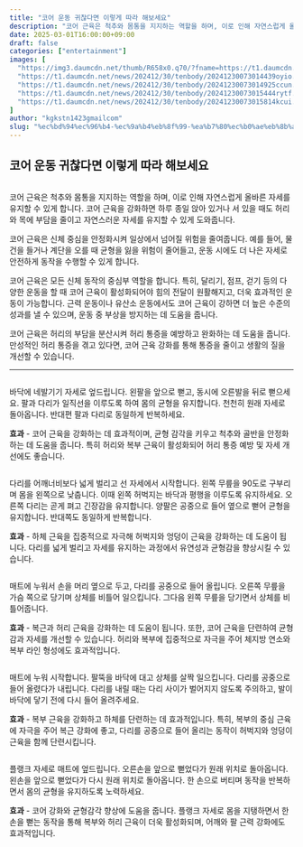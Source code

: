 ```yaml
---
title: "코어 운동 귀찮다면 이렇게 따라 해보세요"
description: "코어 근육은 척추와 몸통을 지지하는 역할을 하며, 이로 인해 자연스럽게 올바른 자세를 유지할 수 있게 합니다. 코어 근육을 강화하면 하루 종일 앉아 있거나 서 있을 때도 허리와 목에 부담을 줄이고 자연스러운 자세를 유지할 수 있게 도와줍니다."
date: 2025-03-01T16:00:00+09:00
draft: false
categories: ["entertainment"]
images: [
  "https://img3.daumcdn.net/thumb/R658x0.q70/?fname=https://t1.daumcdn.net/news/202412/30/tenbody/20241230073013880pxdg.jpg"
  "https://t1.daumcdn.net/news/202412/30/tenbody/20241230073014439oyio.gif"
  "https://t1.daumcdn.net/news/202412/30/tenbody/20241230073014925ccun.gif"
  "https://t1.daumcdn.net/news/202412/30/tenbody/20241230073015444rytf.gif"
  "https://t1.daumcdn.net/news/202412/30/tenbody/20241230073015814kcui.gif"
]
author: "kgkstn1423gmailcom"
slug: "%ec%bd%94%ec%96%b4-%ec%9a%b4%eb%8f%99-%ea%b7%80%ec%b0%ae%eb%8b%a4%eb%a9%b4-%ec%9d%b4%eb%a0%87%ea%b2%8c-%eb%94%b0%eb%9d%bc-%ed%95%b4%eb%b3%b4%ec%84%b8%ec%9a%94"
---
```


<h2 >코어 운동 귀찮다면 이렇게 따라 해보세요</h2> <figure ><img src="https://img3.daumcdn.net/thumb/R658x0.q70/?fname=https://t1.daumcdn.net/news/202412/30/tenbody/20241230073013880pxdg.jpg" alt=""/></figure> <p>코어 근육은 척추와 몸통을 지지하는 역할을 하며, 이로 인해 자연스럽게 올바른 자세를 유지할 수 있게 합니다. 코어 근육을 강화하면 하루 종일 앉아 있거나 서 있을 때도 허리와 목에 부담을 줄이고 자연스러운 자세를 유지할 수 있게 도와줍니다.</p> <p>코어 근육은 신체 중심을 안정화시켜 일상에서 넘어질 위험을 줄여줍니다. 예를 들어, 물건을 들거나 계단을 오를 때 균형을 잃을 위험이 줄어들고, 운동 시에도 더 나은 자세로 안전하게 동작을 수행할 수 있게 합니다.</p> <p>코어 근육은 모든 신체 동작의 중심부 역할을 합니다. 특히, 달리기, 점프, 걷기 등의 다양한 운동을 할 때 코어 근육이 활성화되어야 힘의 전달이 원활해지고, 더욱 효과적인 운동이 가능합니다. 근력 운동이나 유산소 운동에서도 코어 근육이 강하면 더 높은 수준의 성과를 낼 수 있으며, 운동 중 부상을 방지하는 데 도움을 줍니다.</p> <p>코어 근육은 허리의 부담을 분산시켜 허리 통증을 예방하고 완화하는 데 도움을 줍니다. 만성적인 허리 통증을 겪고 있다면, 코어 근육 강화를 통해 통증을 줄이고 생활의 질을 개선할 수 있습니다.</p> <hr /> <figure ><img src="https://t1.daumcdn.net/news/202412/30/tenbody/20241230073014439oyio.gif" alt=""/></figure> <p>바닥에 네발기기 자세로 엎드립니다. 왼팔을 앞으로 뻗고, 동시에 오른발을 뒤로 뻗으세요. 팔과 다리가 일직선을 이루도록 하여 몸의 균형을 유지합니다. 천천히 원래 자세로 돌아옵니다. 반대편 팔과 다리로 동일하게 반복하세요.</p> <p><strong>효과</strong> - 코어 근육을 강화하는 데 효과적이며, 균형 감각을 키우고 척추와 골반을 안정화하는 데 도움을 줍니다. 특히 허리와 복부 근육이 활성화되어 허리 통증 예방 및 자세 개선에도 좋습니다.</p> <figure ><img src="https://t1.daumcdn.net/news/202412/30/tenbody/20241230073014925ccun.gif" alt=""/></figure> <p>다리를 어깨너비보다 넓게 벌리고 선 자세에서 시작합니다. 왼쪽 무릎을 90도로 구부리며 몸을 왼쪽으로 낮춥니다. 이때 왼쪽 허벅지는 바닥과 평행을 이루도록 유지하세요. 오른쪽 다리는 곧게 펴고 긴장감을 유지합니다. 양팔은 공중으로 들어 옆으로 뻗어 균형을 유지합니다. 반대쪽도 동일하게 반복합니다.</p> <p><strong>효과</strong> - 하체 근육을 집중적으로 자극해 허벅지와 엉덩이 근육을 강화하는 데 도움이 됩니다. 다리를 넓게 벌리고 자세를 유지하는 과정에서 유연성과 균형감을 향상시킬 수 있습니다.</p> <figure ><img src="https://t1.daumcdn.net/news/202412/30/tenbody/20241230073015444rytf.gif" alt=""/></figure> <p>매트에 누워서 손을 머리 옆으로 두고, 다리를 공중으로 들어 올립니다. 오른쪽 무릎을 가슴 쪽으로 당기며 상체를 비틀어 일으킵니다. 그다음 왼쪽 무릎을 당기면서 상체를 비틀어줍니다.</p> <p><strong>효과</strong> - 복근과 허리 근육을 강화하는 데 도움이 됩니다. 또한, 코어 근육을 단련하여 균형감과 자세를 개선할 수 있습니다. 허리와 복부에 집중적으로 자극을 주어 체지방 연소와 복부 라인 형성에도 효과적입니다.</p> <figure ><img src="https://t1.daumcdn.net/news/202412/30/tenbody/20241230073015814kcui.gif" alt=""/></figure> <p>매트에 누워 시작합니다. 팔뚝을 바닥에 대고 상체를 살짝 일으킵니다. 다리를 공중으로 들어 올렸다가 내립니다. 다리를 내릴 때는 다리 사이가 벌어지지 않도록 주의하고, 발이 바닥에 닿기 전에 다시 들어 올려주세요.</p> <p><strong>효과</strong> - 복부 근육을 강화하고 하체를 단련하는 데 효과적입니다. 특히, 복부의 중심 근육에 자극을 주어 복근 강화에 좋고, 다리를 공중으로 들어 올리는 동작이 허벅지와 엉덩이 근육을 함께 단련시킵니다.</p> <figure ><img src="https://t1.daumcdn.net/news/202412/30/tenbody/20241230073016156ygsm.gif" alt=""/></figure> <p>플랭크 자세로 매트에 엎드립니다. 오른손을 앞으로 뻗었다가 원래 위치로 돌아옵니다. 왼손을 앞으로 뻗었다가 다시 원래 위치로 돌아옵니다. 한 손으로 버티며 동작을 반복하면서 몸의 균형을 유지하도록 노력하세요.</p> <p><strong>효과</strong> - 코어 강화와 균형감각 향상에 도움을 줍니다. 플랭크 자세로 몸을 지탱하면서 한 손을 뻗는 동작을 통해 복부와 허리 근육이 더욱 활성화되며, 어깨와 팔 근력 강화에도 효과적입니다.</p>